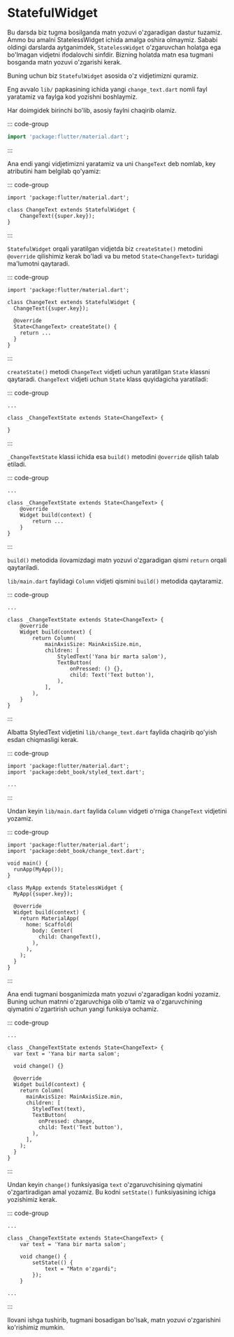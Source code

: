 # StatefulWidget

Bu darsda biz tugma bosilganda matn yozuvi o'zgaradigan dastur tuzamiz. Ammo bu amalni StatelessWidget ichida amalga
oshira olmaymiz. Sababi oldingi darslarda aytganimdek, `StatelessWidget` o'zgaruvchan holatga ega bo'lmagan vidjetni
ifodalovchi sinfdir. Bizning holatda matn esa tugmani bosganda matn yozuvi o'zgarishi kerak.

Buning uchun biz `StatefulWidget` asosida o'z vidjetimizni quramiz.

Eng avvalo `lib/` papkasining ichida yangi `change_text.dart` nomli fayl yaratamiz va faylga kod yozishni boshlaymiz.

Har doimgidek birinchi bo'lib, asosiy faylni chaqirib olamiz.

::: code-group

```dart [lib/change_text.dart]
import 'package:flutter/material.dart';
```

:::

Ana endi yangi vidjetimizni yaratamiz va uni `ChangeText` deb nomlab, key atributini ham belgilab qo'yamiz:

::: code-group

```dart{3-5} [lib/change_text.dart]
import 'package:flutter/material.dart';

class ChangeText extends StatefulWidget {
    ChangeText({super.key});
}
```

:::

`StatefulWidget` orqali yaratilgan vidjetda biz `createState()` metodini `@override` qilishimiz kerak bo'ladi va bu
metod
`State<ChangeText>` turidagi ma'lumotni qaytaradi.

::: code-group

```dart{6-9} [lib/change_text.dart]
import 'package:flutter/material.dart';

class ChangeText extends StatefulWidget {
  ChangeText({super.key});

  @override
  State<ChangeText> createState() {
    return ...
  }
}
```

:::

`createState()` metodi `ChangeText` vidjeti uchun yaratilgan `State` klassni qaytaradi. `ChangeText` vidjeti
uchun `State` klass quyidagicha yaratiladi:

::: code-group

```dart{3-5} [lib/change_text.dart]
...

class _ChangeTextState extends State<ChangeText> {

}
```

:::

`_ChangeTextState` klassi ichida esa `build()` metodini `@override` qilish talab etiladi.

::: code-group

```dart{4-7} [lib/change_text.dart]
...

class _ChangeTextState extends State<ChangeText> {
    @override
    Widget build(context) {
        return ...
    }
}
```

:::

`build()` metodida ilovamizdagi matn yozuvi o'zgaradigan qismi `return` orqali qaytariladi.

`lib/main.dart` faylidagi `Column` vidjeti qismini `build()` metodida qaytaramiz.

::: code-group

```dart{6-15} [lib/change_text.dart]
...

class _ChangeTextState extends State<ChangeText> {
    @override
    Widget build(context) {
        return Column(
            mainAxisSize: MainAxisSize.min,
            children: [
                StyledText('Yana bir marta salom'),
                TextButton(
                    onPressed: () {},
                    child: Text('Text button'),
                ),
            ],
        ),
    }
}
```

:::

Albatta StyledText vidjetini `lib/change_text.dart` faylida chaqirib qo'yish esdan chiqmasligi kerak.

::: code-group

```dart{2} [lib/change_text.dart]
import 'package:flutter/material.dart';
import 'package:debt_book/styled_text.dart';

...
```

:::

Undan keyin `lib/main.dart` faylida `Column` vidgeti o'rniga `ChangeText` vidjetini yozamiz.

::: code-group

```dart{2,16} [lib/main.dart]
import 'package:flutter/material.dart';
import 'package:debt_book/change_text.dart';

void main() {
  runApp(MyApp());
}

class MyApp extends StatelessWidget {
  MyApp({super.key});

  @override
  Widget build(context) {
    return MaterialApp(
      home: Scaffold(
        body: Center(
          child: ChangeText(),
        ),
      ),
    );
  }
}
```

:::

Ana endi tugmani bosganimizda matn yozuvi o'zgaradigan kodni yozamiz. Buning uchun matnni o'zgaruvchiga olib o'tamiz va
o'zgaruvchining qiymatini o'zgartirish uchun yangi funksiya ochamiz.

::: code-group

```dart{4,6,13,15} [lib/change_text.dart]
...

class _ChangeTextState extends State<ChangeText> {
  var text = 'Yana bir marta salom';

  void change() {}

  @override
  Widget build(context) {
    return Column(
      mainAxisSize: MainAxisSize.min,
      children: [
        StyledText(text),
        TextButton(
          onPressed: change,
          child: Text('Text button'),
        ),
      ],
    );
  }
}
```

:::

Undan keyin `change()` funksiyasiga `text` o'zgaruvchisining qiymatini o'zgartiradigan amal yozamiz. Bu
kodni `setState()` funksiyasining ichiga yozishimiz kerak.

::: code-group

```dart{7-9} [lib/change_text.dart]
...

class _ChangeTextState extends State<ChangeText> {
    var text = 'Yana bir marta salom';

    void change() {
        setState(() {
            text = "Matn o'zgardi";
        });
    }
  
...
```

:::

Ilovani ishga tushirib, tugmani bosadigan bo'lsak, matn yozuvi o'zgarishini ko'rishimiz mumkin.
